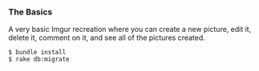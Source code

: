 
### The Basics
A very basic Imgur recreation where you can  create a new picture, edit it, delete it, comment on it,
and see all of the pictures created.

    $ bundle install
    $ rake db:migrate
